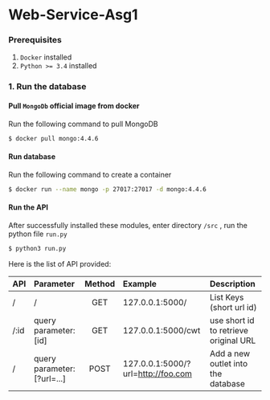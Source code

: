 # Web-Service-Asg1

### Prerequisites

1. `Docker`  installed
2. `Python >= 3.4`  installed

### 1. Run the database

#### Pull `MongoDb` official image from docker

Run the following command to pull MongoDB

```bash
$ docker pull mongo:4.4.6
```

#### Run database

Run the following command to create a container

```bash
$ docker run --name mongo -p 27017:27017 -d mongo:4.4.6
```

#### Run the API

After successfully installed these modules, enter  directory `/src` , run the python file `run.py`

```bash
$ python3 run.py
```

Here is the list of API provided:

| API | Parameter | Method | Example| Description |
| :--- | :---- | :---: |:---|:---|
| / |/ |  GET   | 127.0.0.1:5000/ | List Keys (short url id)|
/:id |query parameter: [id] |GET|127.0.0.1:5000/cwt|use short id to retrieve original URL
/ |query parameter: [?url=...] | POST  | 127.0.0.1:5000/?url=http://foo.com |Add a new outlet into the database|